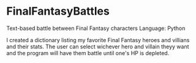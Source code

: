 # FinalFantasyBattles
Text-based battle between Final Fantasy characters
Language: Python

I created a dictionary listing my favorite Final Fantasy heroes and villians and their stats. The user can select wichever hero and villain theyy want and the program will have
them battle until one's HP is depleted.
